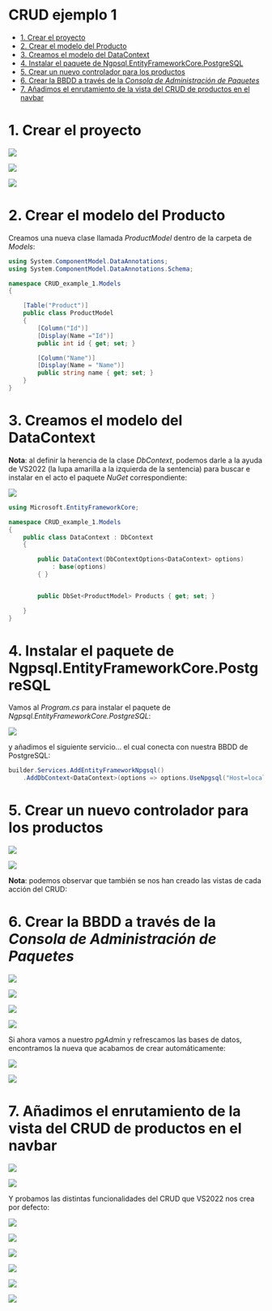 # CRUD ejemplo 1

<!-- TOC -->

- [1. Crear el proyecto](#crear-el-proyecto)
- [2. Crear el modelo del Producto](#crear-el-modelo-del-producto)
- [3. Creamos el modelo del DataContext](#creamos-el-modelo-del-datacontext)
- [4. Instalar el paquete de Ngpsql.EntityFrameworkCore.PostgreSQL](#instalar-el-paquete-de-ngpsqlentityframeworkcorepostgresql)
- [5. Crear un nuevo controlador para los productos](#crear-un-nuevo-controlador-para-los-productos)
- [6. Crear la BBDD a través de la *Consola de Administración de Paquetes*](#crear-la-bbdd-a-trav%C3%A9s-de-la-consola-de-administraci%C3%B3n-de-paquetes)
- [7. Añadimos el enrutamiento de la vista del CRUD de productos en el navbar](#a%C3%B1adimos-el-enrutamiento-de-la-vista-del-crud-de-productos-en-el-navbar)

<!-- /TOC -->

# 1. Crear el proyecto

![](./img/1.png)

![](./img/2.png)

![](./img/3.png)

# 2. Crear el modelo del Producto

Creamos una nueva clase llamada *ProductModel* dentro de la carpeta de *Models*:

```csharp
using System.ComponentModel.DataAnnotations;
using System.ComponentModel.DataAnnotations.Schema;

namespace CRUD_example_1.Models
{

    [Table("Product")]
    public class ProductModel
    {
        [Column("Id")]
        [Display(Name ="Id")]
        public int id { get; set; }

        [Column("Name")]
        [Display(Name = "Name")]
        public string name { get; set; }
    }
}
```

# 3. Creamos el modelo del DataContext

**Nota**: al definir la herencia de la clase *DbContext*, podemos darle a la ayuda de VS2022 (la lupa amarilla a la izquierda de la sentencia) para buscar e instalar en el acto el paquete *NuGet* correspondiente:

![](./img/4.png)

```csharp
using Microsoft.EntityFrameworkCore;

namespace CRUD_example_1.Models
{
    public class DataContext : DbContext
    {

        public DataContext(DbContextOptions<DataContext> options)
            : base(options)
        { }


        public DbSet<ProductModel> Products { get; set; }

    }
}
```

# 4. Instalar el paquete de Ngpsql.EntityFrameworkCore.PostgreSQL

Vamos al *Program.cs* para instalar el paquete de *Ngpsql.EntityFrameworkCore.PostgreSQL*:

![](./img/5.png)

y añadimos el siguiente servicio... el cual conecta con nuestra BBDD de PostgreSQL:

```csharp
builder.Services.AddEntityFrameworkNpgsql()
    .AddDbContext<DataContext>(options => options.UseNpgsql("Host=localhost;Port=5432;Pooling=true;Database=CRUD-example-1;UserId=postgres;Password=12345;"));
```

# 5. Crear un nuevo controlador para los productos

![](./img/6.png)

![](./img/7.png)

**Nota**: podemos observar que también se nos han creado las vistas de cada acción del CRUD:

# 6. Crear la BBDD a través de la *Consola de Administración de Paquetes*

![](./img/8.png)

![](./img/9.png)

![](./img/10.png)

![](./img/11.png)

Si ahora vamos a nuestro *pgAdmin* y refrescamos las bases de datos, encontramos la nueva que acabamos de crear automáticamente:

![](./img/12.png)

![](./img/13.png)

# 7. Añadimos el enrutamiento de la vista del CRUD de productos en el navbar

![](./img/14.png)

![](./img/15.png)

Y probamos las distintas funcionalidades del CRUD que VS2022 nos crea por defecto:

![](./img/17.png)

![](./img/18.png)

![](./img/19.png)

![](./img/20.png)

![](./img/21.png)

![](./img/22.png)
